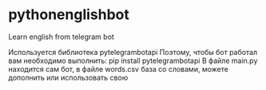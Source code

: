 # pythonenglishbot
Learn english from telegram bot

Используется библиотека pytelegrambotapi
Поэтому, чтобы бот работал вам необходимо выполнить: pip install pytelegrambotapi
В файле main.py находится сам бот, в файле words.csv база со словами, можете дополнить или использовать свою
